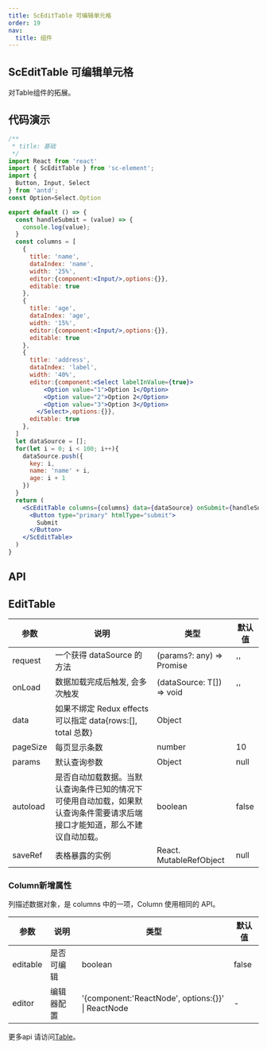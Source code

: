 ```yaml
---
title: ScEditTable 可编辑单元格
order: 19
nav:
  title: 组件
---
```


## ScEditTable 可编辑单元格

对Table组件的拓展。

## 代码演示

``` jsx
/**
 * title: 基础
 */
import React from 'react'
import { ScEditTable } from 'sc-element';
import {
  Button, Input, Select
} from 'antd';
const Option=Select.Option

export default () => {
  const handleSubmit = (value) => {
    console.log(value);
  }
  const columns = [
    {
      title: 'name',
      dataIndex: 'name',
      width: '25%',
      editor:{component:<Input/>,options:{}},
      editable: true
    },
    {
      title: 'age',
      dataIndex: 'age',
      width: '15%',
      editor:{component:<Input/>,options:{}},
      editable: true
    },
    {
      title: 'address',
      dataIndex: 'label',
      width: '40%',
      editor:{component:<Select labelInValue={true}>
          <Option value="1">Option 1</Option>
          <Option value="2">Option 2</Option>
          <Option value="3">Option 3</Option>
        </Select>,options:{}},
      editable: true
    },
  ]
  let dataSource = [];
  for(let i = 0; i < 100; i++){
    dataSource.push({
      key: i,
      name: 'name' + i,
      age: i + 1
    })
  }
  return (
    <ScEditTable columns={columns} data={dataSource} onSubmit={handleSubmit}>
      <Button type="primary" htmlType="submit">
        Submit
      </Button>
    </ScEditTable>
  )
}
```

## API

## EditTable

| 参数                 | 说明                                                                | 类型                      | 默认值     |
| -------------------- | ------------------------------------------------------------------- | ------------------------- | ---------- |
| request              | 一个获得 dataSource 的方法                                           | (params?: any) => Promise | ''         |
| onLoad               | 数据加载完成后触发, 会多次触发                                        | (dataSource: T[]) => void | ''         |
| data                 | 如果不绑定 Redux effects 可以指定 data{rows:[], total 总数}           | Object                    |            |
| pageSize             | 每页显示条数                                                         | number                    | 10         |
| params               | 默认查询参数                                                         | Object                    | null       |
| autoload             | 是否自动加载数据。当默认查询条件已知的情况下可使用自动加载，如果默认查询条件需要请求后端接口才能知道，那么不建议自动加载。 | boolean  | false  |
| saveRef              | 表格暴露的实例                                                       | React. MutableRefObject   | null      |

### Column新增属性

列描述数据对象，是 columns 中的一项，Column 使用相同的 API。

| 参数 | 说明 | 类型 | 默认值 |
| --- | --- | --- | --- |
| editable | 是否可编辑 | boolean | false|
| editor | 编辑器配置 | '{component:'ReactNode', options:{}}' \| ReactNode | -|

更多api 请访问[Table](https://ant.design/components/table-cn/)。
